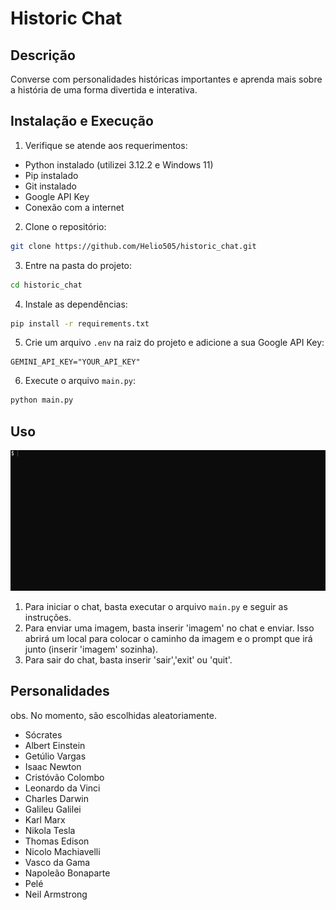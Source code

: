 # Historic Chat

## Descrição

Converse com personalidades históricas importantes e aprenda mais sobre a história de uma forma divertida e interativa.

## Instalação e Execução

1. Verifique se atende aos requerimentos:

- Python instalado (utilizei 3.12.2 e Windows 11)
- Pip instalado
- Git instalado
- Google API Key
- Conexão com a internet

2. Clone o repositório:

```bash
git clone https://github.com/Helio505/historic_chat.git
```

3. Entre na pasta do projeto:

```bash
cd historic_chat
```

4. Instale as dependências:

```bash
pip install -r requirements.txt
```

5. Crie um arquivo `.env` na raiz do projeto e adicione a sua Google API Key:

```
GEMINI_API_KEY="YOUR_API_KEY"
```

6. Execute o arquivo `main.py`:

```bash
python main.py
```

## Uso

![alt text](<assets/Animação Historic Chat.gif>)

1. Para iniciar o chat, basta executar o arquivo `main.py` e seguir as instruções.
2. Para enviar uma imagem, basta inserir 'imagem' no chat e enviar. Isso abrirá um local para
   colocar o caminho da imagem e o prompt que irá junto (inserir 'imagem' sozinha).
3. Para sair do chat, basta inserir 'sair','exit' ou 'quit'.

## Personalidades

obs. No momento, são escolhidas aleatoriamente.

- Sócrates
- Albert Einstein
- Getúlio Vargas
- Isaac Newton
- Cristóvão Colombo
- Leonardo da Vinci
- Charles Darwin
- Galileu Galilei
- Karl Marx
- Nikola Tesla
- Thomas Edison
- Nicolo Machiavelli
- Vasco da Gama
- Napoleão Bonaparte
- Pelé
- Neil Armstrong
